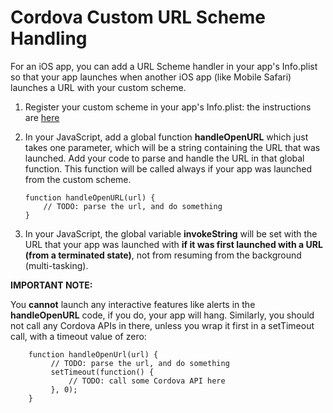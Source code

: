 <!--
#
# Licensed to the Apache Software Foundation (ASF) under one
# or more contributor license agreements.  See the NOTICE file
# distributed with this work for additional information
# regarding copyright ownership.  The ASF licenses this file
# to you under the Apache License, Version 2.0 (the
# "License"); you may not use this file except in compliance
# with the License.  You may obtain a copy of the License at
#
# http://www.apache.org/licenses/LICENSE-2.0
#
# Unless required by applicable law or agreed to in writing,
# software distributed under the License is distributed on an
# "AS IS" BASIS, WITHOUT WARRANTIES OR CONDITIONS OF ANY
#  KIND, either express or implied.  See the License for the
# specific language governing permissions and limitations
# under the License.
#
-->

# Cordova Custom URL Scheme Handling

For an iOS app, you can add a URL Scheme handler in your app's Info.plist so that your app launches when another iOS app (like Mobile Safari) launches a URL with your custom scheme.

1.  Register your custom scheme in your app's Info.plist: the instructions are [here](http://developer.apple.com/library/ios/#documentation/iPhone/Conceptual/iPhoneOSProgrammingGuide/AdvancedAppTricks/AdvancedAppTricks.html#//apple_ref/doc/uid/TP40007072-CH7-SW21)
2.  In your JavaScript, add a global function **handleOpenURL** which just takes one parameter, which will be a string containing the URL that was launched. Add your code to parse and handle the URL in that global function. This function will be called always if your app was launched from the custom scheme.

        function handleOpenURL(url) {
            // TODO: parse the url, and do something
        }

3.  In your JavaScript, the global variable **invokeString** will be set with the URL that your app was launched with **if it was first launched with a URL (from a terminated state)**, not from resuming from the background (multi-tasking).

**IMPORTANT NOTE:**

You **cannot** launch any interactive features like alerts in the **handleOpenURL** code, if you do, your app will hang. Similarly, you should not call any Cordova APIs in there, unless you wrap it first in a setTimeout call, with a timeout value of zero:

        function handleOpenUrl(url) {
             // TODO: parse the url, and do something
             setTimeout(function() {
                 // TODO: call some Cordova API here
             }, 0);
        }
